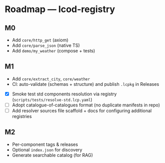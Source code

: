 # Roadmap — lcod-registry

## M0
- Add `core/http_get` (axiom)
- Add `core/parse_json` (native TS)
- Add `demo/my_weather` (compose + tests)

## M1
- Add `core/extract_city`, `core/weather`
- CI: auto-validate (schemas + structure) and publish `.lcpkg` in Releases
- [x] Smoke test std components resolution via registry (`scripts/tests/resolve-std.lcp.yaml`)
- [ ] Adopt catalogue-of-catalogues format (no duplicate manifests in repo)
- [ ] Add resolver sources file scaffold + docs for configuring additional registries

## M2
- Per-component tags & releases
- Optional `index.json` for discovery
- Generate searchable catalog (for RAG)
